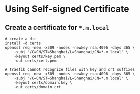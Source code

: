 # Using Self-signed Certificate

## Create a certificate for `*.m.local`

```shell
# create a dir
install -d certs
openssl req -new -x509 -nodes -newkey rsa:4096 -days 365 \
    -subj "/C=CN/ST=Shanghai/L=Shanghai/CN=*.m.local" \
    -keyout certs/key.pem \
    -out certs/cert.pem

# traefik cannot recognize files with key and crt suffixes
openssl req -new -x509 -nodes -newkey rsa:4096 -days 365 \
    -subj "/C=CN/ST=Shanghai/L=Shanghai/CN=*.m.local" \
    -keyout certs/domain.key \
    -out certs/domain.crt
```
